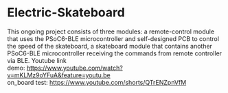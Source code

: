# Electric-Skateboard
This ongoing project consists of three modules: a remote-control module that uses the PSoC6-BLE microcontroller and self-designed PCB to control the speed of the skateboard, a skateboard module that contains another PSoC6-BLE microcontroller receiving the commands from remote controller via BLE.
Youtube link                                                                                                                                                             
demo: https://www.youtube.com/watch?v=mKLMz9oYFuA&feature=youtu.be                                                                                                       
on_board test: https://www.youtube.com/shorts/QTrENZpnVfM
